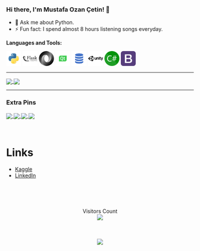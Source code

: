 ### Hi there, I'm Mustafa Ozan Çetin! 👋

<!-- 🌱 I’m currently learning about AI. -->
- 💬 Ask me about Python.
- ⚡ Fun fact: I spend almost 8 hours listening songs everyday.


**Languages and Tools:**  

<code><img height="40" src="https://raw.githubusercontent.com/github/explore/80688e429a7d4ef2fca1e82350fe8e3517d3494d/topics/python/python.png"></code>
<code><img height="40" src="https://raw.githubusercontent.com/github/explore/80688e429a7d4ef2fca1e82350fe8e3517d3494d/topics/flask/flask.png"></code>
<code><img height="40" src="https://raw.githubusercontent.com/github/explore/80688e429a7d4ef2fca1e82350fe8e3517d3494d/topics/json/json.png"></code>
<code><img height="40" src="https://raw.githubusercontent.com/github/explore/80688e429a7d4ef2fca1e82350fe8e3517d3494d/topics/qt/qt.png"></code>
<code><img height="40" src="https://raw.githubusercontent.com/github/explore/80688e429a7d4ef2fca1e82350fe8e3517d3494d/topics/sql/sql.png"></code>
<code><img height="40" src="https://raw.githubusercontent.com/github/explore/80688e429a7d4ef2fca1e82350fe8e3517d3494d/topics/unity/unity.png"></code>
<code><img height="40" src="https://raw.githubusercontent.com/github/explore/80688e429a7d4ef2fca1e82350fe8e3517d3494d/topics/csharp/csharp.png"></code>
<code><img height="40" src="https://raw.githubusercontent.com/github/explore/80688e429a7d4ef2fca1e82350fe8e3517d3494d/topics/bootstrap/bootstrap.png"></code>
<hr>
<a href="https://github.com/mozancetin">
  <img align="center" src="https://github-readme-stats.vercel.app/api?username=mozancetin&&show_icons=true&theme=radical" />
</a>

<!-- title_color=ffffff&icon_color=bb2acf&text_color=daf7dc&bg_color=151515 -->

<a href="https://github.com/mozancetin">
  <img align="center" src="https://github-readme-stats.vercel.app/api/top-langs/?username=mozancetin&theme=radical&hide_langs_below=0" />
</a>

<hr>
<h3> Extra Pins </h3>

<a href="https://github.com/mozancetin/HistoryFetcher">
  <img align="center" src="https://github-readme-stats.vercel.app/api/pin/?username=mozancetin&repo=HistoryFetcher&theme=radical" />
</a>

<a href="https://github.com/mozancetin/Staj-I">
  <img align="center" src="https://github-readme-stats.vercel.app/api/pin/?username=mozancetin&repo=Staj-I&theme=radical" />
</a>

<a href="https://github.com/mozancetin/JPGInjector">
  <img align="center" src="https://github-readme-stats.vercel.app/api/pin/?username=mozancetin&repo=JPGInjector&theme=radical" />
</a>

<a href="https://github.com/mozancetin/Python-Dataframe-Editor">
  <img align="center" src="https://github-readme-stats.vercel.app/api/pin/?username=mozancetin&repo=Python-Dataframe-Editor&theme=radical" />
</a>

<br>
<br>
<br>
<h1> Links </h1>

- [Kaggle](https://www.kaggle.com/mozancetin)
- [LinkedIn](https://www.linkedin.com/in/mustafaozancetin/)

<br>
<br>
<br>

<p align="center"> 
  Visitors Count<br>
  <img src="https://profile-counter.glitch.me/mozancetin/count.svg" />
</p>

<br>

<p align="center">
  <a href="https://www.codewars.com/users/mozancetin" target="_blank">
    <img align="center" src="https://www.codewars.com/users/mozancetin/badges/large" />
  </a>
</p>
